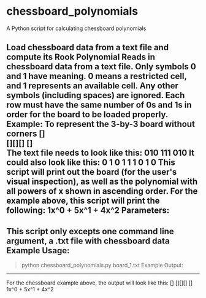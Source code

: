 # chessboard_polynomials
A Python script for calculating chessboard polynomials

Load chessboard data from a text file and compute its Rook Polynomial
Reads in chessboard data from a text file.
Only symbols 0 and 1 have meaning. 0 means a restricted cell, and 1 
represents an available cell. Any other symbols (including spaces) 
are ignored.
Each row must have the same number of 0s and 1s in order for the 
board to be loaded properly.
Example: To represent the 3-by-3 board without corners
  []  
[][][]
  []  
The text file needs to look like this:
010
111
010
It could also look like this:
0 1 0
1 1 1
0 1 0
This script will print out the board (for the user's visual inspection), as 
well as the polynomial with all powers of x shown in ascending order.
For the example above, this script will print the following:
1x^0 + 5x^1 + 4x^2
Parameters:
----------
This script only excepts one command line argument, a .txt file with chessboard data
Example Usage:
--------------
>python chessboard_polynomials.py board_1.txt
Example Output:
---------------
For the chessboard example above, the output will look like this:
  []
[][][]
  []
1x^0 + 5x^1 + 4x^2


